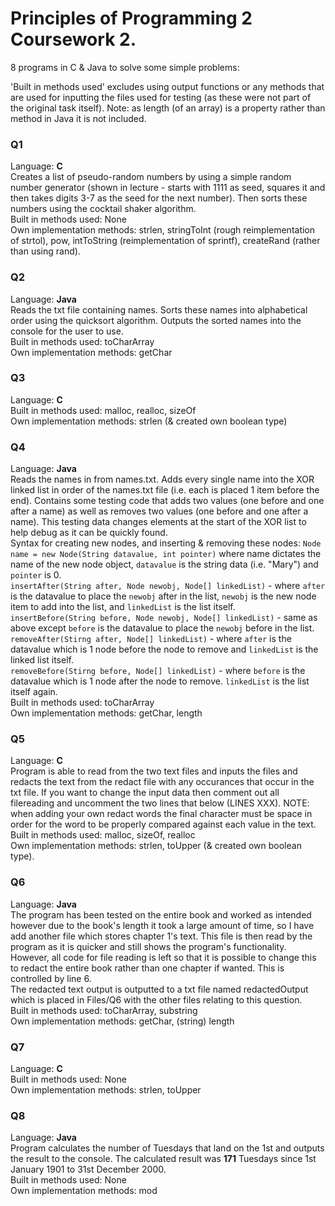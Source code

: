 # Principles of Programming 2 Coursework 2. 
8 programs in C &amp; Java to solve some simple problems:

'Built in methods used' excludes using output functions or any methods that are used for inputting the files used for testing (as these were not part of the original task itself).
Note: as length (of an array) is a property rather than method in Java it is not included.

### Q1
Language: **C**  
Creates a list of pseudo-random numbers by using a simple random number generator (shown in lecture - starts with 1111 as seed, squares it and then takes digits 3-7 as the seed for the next number). Then sorts these numbers using the cocktail shaker algorithm.  
Built in methods used: None  
Own implementation methods: strlen, stringToInt (rough reimplementation of strtol), pow, intToString (reimplementation of sprintf), createRand (rather than using rand).  

### Q2
Language: **Java**  
Reads the txt file containing names. Sorts these names into alphabetical order using the quicksort algorithm. Outputs the sorted names into the console for the user to use.  
Built in methods used: toCharArray  
Own implementation methods: getChar  

### Q3
Language: **C**  
Built in methods used: malloc, realloc, sizeOf  
Own implementation methods: strlen (& created own boolean type)  

### Q4
Language: **Java**  
Reads the names in from names.txt. Adds every single name into the XOR linked list in order of the names.txt file (i.e. each is placed 1 item before the end). Contains some testing code that adds two values (one before and one after a name) as well as removes two values (one before and one after a name). This testing data changes elements at the start of the XOR list to help debug as it can be quickly found.  
Syntax for creating new nodes, and inserting & removing these nodes:
`Node name = new Node(String datavalue, int pointer)` where name dictates the name of the new node object, `datavalue` is the string data (i.e. "Mary") and `pointer` is 0.  
`insertAfter(String after, Node newobj, Node[] linkedList)` - where `after` is the datavalue to place the `newobj` after in the list, `newobj` is the new node item to add into the list, and `linkedList` is the list itself.  
`insertBefore(String before, Node newobj, Node[] linkedList)` - same as above except `before` is the datavalue to place the `newobj` before in the list.  
`removeAfter(Stirng after, Node[] linkedList)` - where `after` is the datavalue which is 1 node before the node to remove and `linkedList` is the linked list itself.  
`removeBefore(Stirng before, Node[] linkedList)` - where `before` is the datavalue which is 1 node after the node to remove. `linkedList` is the list itself again.    
Built in methods used: toCharArray  
Own implementation methods: getChar, length  

### Q5
Language: **C**  
Program is able to read from the two text files and inputs the files and redacts the text from the redact file with any occurances that occur in the txt file. If you want to change the input data then comment out all filereading and uncomment the two lines that below (LINES XXX). NOTE: when adding your own redact words the final character must be space in order for the word to be properly compared against each value in the text.  
Built in methods used: malloc, sizeOf, realloc  
Own implementation methods: strlen, toUpper (& created own boolean type).  

### Q6
Language: **Java**  
The program has been tested on the entire book and worked as intended however due to the book's length it took a large amount of time, so I have add another file which stores chapter 1's text. This file is then read by the program as it is quicker and still shows the program's functionality. However, all code for file reading is left so that it is possible to change this to redact the entire book rather than one chapter if wanted. This is controlled by line 6.  
The redacted text output is outputted to a txt file named redactedOutput which is placed in Files/Q6 with the other files relating to this question.  
Built in methods used: toCharArray, substring  
Own implementation methods: getChar, (string) length  

### Q7
Language: **C**  
Built in methods used: None  
Own implementation methods: strlen, toUpper  

### Q8
Language: **Java**  
Program calculates the number of Tuesdays that land on the 1st and outputs the result to the console. The calculated result was **171** Tuesdays since 1st January 1901 to 31st December 2000.  
Built in methods used: None  
Own implementation methods: mod  
